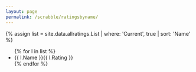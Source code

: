 ```yaml
---
layout: page
permalink: /scrabble/ratingsbyname/
---
```


{% assign list = site.data.allratings.List | where: 'Current', true | sort: 'Name' %}

<ul>
    {% for l in list %}
    <li>{{ l.Name }}{{ l.Rating }}</li>
    {% endfor %}
</ul>
